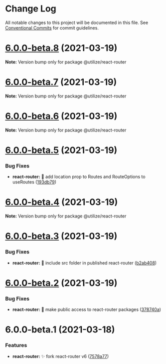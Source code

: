 # Change Log

All notable changes to this project will be documented in this file.
See [Conventional Commits](https://conventionalcommits.org) for commit guidelines.

# [6.0.0-beta.8](https://github.com/MatejBransky/utilize/compare/@utilize/react-router@6.0.0-beta.7...@utilize/react-router@6.0.0-beta.8) (2021-03-19)

**Note:** Version bump only for package @utilize/react-router

# [6.0.0-beta.7](https://github.com/MatejBransky/utilize/compare/@utilize/react-router@6.0.0-beta.6...@utilize/react-router@6.0.0-beta.7) (2021-03-19)

**Note:** Version bump only for package @utilize/react-router

# [6.0.0-beta.6](https://github.com/MatejBransky/utilize/compare/@utilize/react-router@6.0.0-beta.5...@utilize/react-router@6.0.0-beta.6) (2021-03-19)

**Note:** Version bump only for package @utilize/react-router

# [6.0.0-beta.5](https://github.com/MatejBransky/utilize/compare/@utilize/react-router@6.0.0-beta.4...@utilize/react-router@6.0.0-beta.5) (2021-03-19)

### Bug Fixes

- **react-router:** :bug: add location prop to Routes and RouteOptions to useRoutes ([193db79](https://github.com/MatejBransky/utilize/commit/193db79c2826c36d8cac3e099f7062cd9ebcff5c))

# [6.0.0-beta.4](https://github.com/MatejBransky/utilize/compare/@utilize/react-router@6.0.0-beta.3...@utilize/react-router@6.0.0-beta.4) (2021-03-19)

**Note:** Version bump only for package @utilize/react-router

# [6.0.0-beta.3](https://github.com/MatejBransky/utilize/compare/@utilize/react-router@6.0.0-beta.2...@utilize/react-router@6.0.0-beta.3) (2021-03-19)

### Bug Fixes

- **react-router:** :bug: include src folder in published react-router ([b2ab408](https://github.com/MatejBransky/utilize/commit/b2ab4089ff1dbbc7623df9c2661419aa80960610))

# [6.0.0-beta.2](https://github.com/MatejBransky/utilize/compare/@utilize/react-router@6.0.0-beta.1...@utilize/react-router@6.0.0-beta.2) (2021-03-19)

### Bug Fixes

- **react-router:** :green_heart: make public access to react-router packages ([378740a](https://github.com/MatejBransky/utilize/commit/378740af7ba9794d5979569fb1f4ccaeca3d9667))

# 6.0.0-beta.1 (2021-03-18)

### Features

- **react-router:** :sparkles: fork react-router v6 ([7578a77](https://github.com/MatejBransky/utilize/commit/7578a773123129a007101bf061e96da2c2b16c13))
